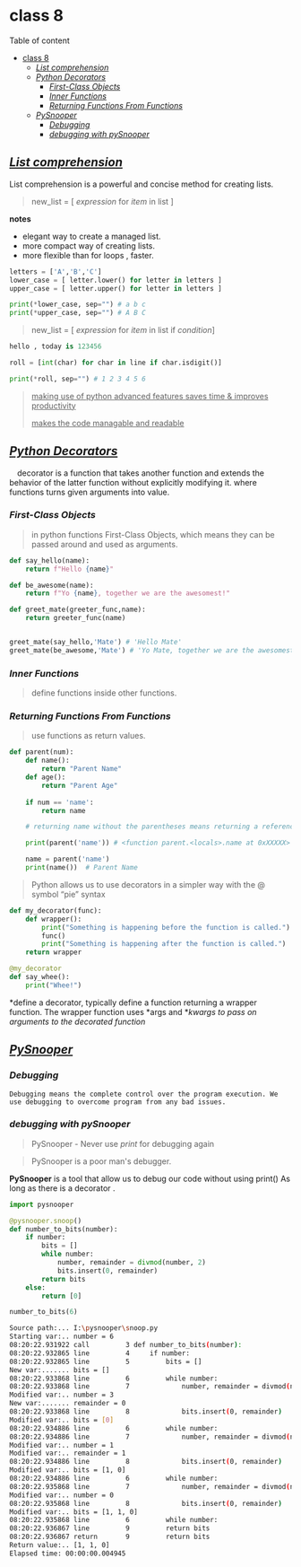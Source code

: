 # class 8

Table of content 
    
- [class 8](#class-8)
  - [<ins>*List comprehension*](#list-comprehension)
  - [<ins>*Python Decorators*](#python-decorators)
    - [*First-Class Objects*](#first-class-objects)
    - [*Inner Functions*](#inner-functions)
    - [*Returning Functions From Functions*](#returning-functions-from-functions)
  - [<ins>*PySnooper*](#pysnooper)
    - [*Debugging*](#debugging)
    - [*debugging with pySnooper*](#debugging-with-pysnooper)

## <ins>*List comprehension*

List comprehension is a powerful and concise method for creating lists.

> new_list = [ *expression* for *item* in list ]

__notes__
- elegant way to create a managed list.
- more compact way of creating lists.
- more flexible than for loops , faster.

```py
letters = ['A','B','C']
lower_case = [ letter.lower() for letter in letters ]
upper_case = [ letter.upper() for letter in letters ]

print(*lower_case, sep="") # a b c 
print(*upper_case, sep="") # A B C
```

> new_list = [ *expression* for *item* in list if *condition*]

```py
hello , today is 123456

roll = [int(char) for char in line if char.isdigit()]

print(*roll, sep="") # 1 2 3 4 5 6
```

> <ins> making use of python advanced features saves time & improves productivity
> 
> <ins> makes the code managable and readable

## <ins>*Python Decorators*

&emsp;decorator is a function that takes another function and extends the behavior of the latter function without explicitly modifying it. where functions turns given arguments into value.

### *First-Class Objects*

> in python functions First-Class Objects, which means they can be passed around and used as arguments.

```py 
def say_hello(name):
    return f"Hello {name}"

def be_awesome(name):
    return f"Yo {name}, together we are the awesomest!"

def greet_mate(greeter_func,name):
    return greeter_func(name)
```
```py

greet_mate(say_hello,'Mate') # 'Hello Mate'
greet_mate(be_awesome,'Mate') # 'Yo Mate, together we are the awesomest!'

```

### *Inner Functions*

> define functions inside other functions.

### *Returning Functions From Functions*

> use functions as return values.

```py
def parent(num):
    def name():
        return "Parent Name"
    def age():
        return "Parent Age"
    
    if num == 'name':
        return name

    # returning name without the parentheses means returning a reference to the function.

    print(parent('name')) # <function parent.<locals>.name at 0xXXXXX>

    name = parent('name')
    print(name())  # Parent Name

```

> Python allows us to use decorators in a simpler way with the @ symbol  “pie” syntax

```py 
def my_decorator(func):
    def wrapper():
        print("Something is happening before the function is called.")
        func()
        print("Something is happening after the function is called.")
    return wrapper

@my_decorator
def say_whee():
    print("Whee!")
```
*define a decorator, typically define a function returning a wrapper function. The wrapper function uses *args and **kwargs to pass on arguments to the decorated function*



## <ins>*PySnooper*

### *Debugging*
    Debugging means the complete control over the program execution. We use debugging to overcome program from any bad issues.

### *debugging with pySnooper*
> PySnooper - Never use _print_ for debugging again

> PySnooper is a poor man's debugger. 

__PySnooper__ is a tool that allow us to debug our code without using print() As long as there is a decorator .

```py 
import pysnooper

@pysnooper.snoop()
def number_to_bits(number):
    if number:
        bits = []
        while number:
            number, remainder = divmod(number, 2)
            bits.insert(0, remainder)
        return bits
    else:
        return [0]

number_to_bits(6)
```
```bash
Source path:... I:\pysnooper\snoop.py
Starting var:.. number = 6
08:20:22.931922 call         3 def number_to_bits(number):
08:20:22.932865 line         4     if number:
08:20:22.932865 line         5         bits = []
New var:....... bits = []
08:20:22.933868 line         6         while number:
08:20:22.933868 line         7             number, remainder = divmod(number, 2)
Modified var:.. number = 3
New var:....... remainder = 0
08:20:22.933868 line         8             bits.insert(0, remainder)
Modified var:.. bits = [0]
08:20:22.934886 line         6         while number:
08:20:22.934886 line         7             number, remainder = divmod(number, 2)
Modified var:.. number = 1
Modified var:.. remainder = 1
08:20:22.934886 line         8             bits.insert(0, remainder)
Modified var:.. bits = [1, 0]
08:20:22.934886 line         6         while number:
08:20:22.935868 line         7             number, remainder = divmod(number, 2)
Modified var:.. number = 0
08:20:22.935868 line         8             bits.insert(0, remainder)
Modified var:.. bits = [1, 1, 0]
08:20:22.935868 line         6         while number:
08:20:22.936867 line         9         return bits
08:20:22.936867 return       9         return bits
Return value:.. [1, 1, 0]
Elapsed time: 00:00:00.004945
```
